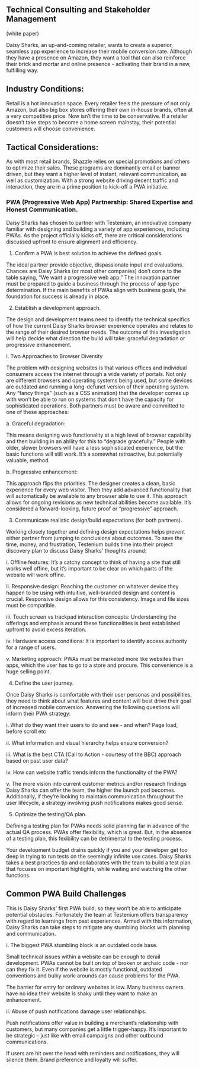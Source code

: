 ## Technical Consulting and Stakeholder Management
  
  (white paper)


Daisy Sharks, an up-and-coming retailer, wants to create a superior, seamless app experience to increase their mobile conversion rate. Although they have a presence on Amazon, they want a tool that can also reinforce their brick and mortar and online presence - activating their brand in a new, fulfilling way.

## Industry Conditions:

Retail is a hot innovation space. Every retailer feels the pressure of not only Amazon, but also big box stores offering their own in-house brands, often at a very competitive price. Now isn’t the time to be conservative. If a retailer doesn’t take steps to become a home screen mainstay, their potential customers will choose convenience.

## Tactical Considerations: 

As with most retail brands, Shazzle relies on special promotions and others to optimize their sales. These programs are dominantly email or banner driven, but they want a higher level of instant, relevant communication, as well as customization. With a strong website driving decent traffic and interaction, they are in a prime position to kick-off  a PWA initiative.

### PWA (Progressive Web App) Partnership: Shared Expertise and Honest Communication.

Daisy Sharks has chosen to partner with Testenium, an innovative company familiar with designing and building a variety of app experiences, including PWAs. As the project officially kicks off, there are critical considerations discussed upfront to ensure alignment and efficiency.

1. Confirm a PWA is best solution to achieve the defined goals.

The ideal partner provide objective, dispassionate input and evaluations. Chances are Daisy Sharks (or most other companies) don’t come to the table saying, “We want a progressive web app.” The innovation partner must be prepared to guide a business through the process of app type determination. If the main benefits of PWAs align with business goals, the foundation for success is already in place.

2. Establish a development approach.

The design and development teams need to identify the technical specifics of how the current Daisy Sharks browser experience operates and relates to the range of their desired browser needs. The outcome of this investigation will help decide what direction the build will take: graceful degradation or progressive enhancement.

i. Two Approaches to Browser Diversity

The problem with designing websites is that various offices and individual consumers access the internet through a wide variety of portals. Not only are different browsers and operating systems being used, but some devices are outdated and running a long-defunct version of their operating system. Any “fancy things” (such as a CSS animation) that the developer comes up with won’t be able to run on systems that don’t have the capacity for sophisticated operations. Both partners must be aware and committed to one of these approaches:

a. Graceful degradation: 

This means designing web functionality at a high level of browser capability and then building in an ability for this to “degrade gracefully.” People with older, slower browsers will have a less sophisticated experience, but the basic functions will still work. It’s a somewhat retroactive, but potentially valuable, method.

b. Progressive enhancement:

This approach  flips the priorities. The designer creates a clean, basic experience for every web visitor. Then they add advanced functionality that will automatically be available to any browser able to use it. This approach allows for ongoing revisions as new technical abilities become available. It’s considered a forward-looking, future proof or “progressive” approach.

3. Communicate realistic design/build expectations (for both partners).

Working closely together and defining design expectations helps prevent either partner from jumping to conclusions about outcomes. To save the time, money, and frustration, Testenium builds time into their project discovery plan to discuss Daisy Sharks' thoughts around:

i. Offline features: It’s a catchy concept to think of having a site that still works well offine, but it’s important to be clear on which parts of the website will work offine.

ii. Responsive design: Reaching the customer on whatever device they happen to be using with intuitive, well-branded design and content is crucial. Responsive design allows for this consistency. Image and  file sizes must be compatible.

iii. Touch screen vs trackpad interaction concepts:
Understanding the offerings and emphasis around these functionalities is best established upfront to avoid excess iteration.

iv. Hardware access conditions: It is important to identify access authority for a range of users.

v. Marketing approach: PWAs must be marketed more like websites than apps, which the user has to go to a store and procure. This convenience is a huge selling point.

4. Define the user journey.

Once Daisy Sharks is comfortable with their user personas and possibilities, they need to think about what features and content will best drive their goal of increased mobile conversion. Answering the following questions will inform their PWA strategy:

i. What do they want their users to do and see - and when? Page load, before scroll etc

ii. What information and visual hierarchy helps ensure conversion?

iii. What is the best CTA (Call to Action - courtesy of the BBC) approach based on past user data?

iv. How can website traffic trends inform the functionality of the PWA?

v. The more vision into current customer metrics and/or research  findings Daisy Sharks can offer the team, the higher the launch pad becomes. Additionally, if they’re looking to maintain communication throughout the user lifecycle, a strategy involving push notifications makes good sense.

5. Optimize the testing/QA plan.

Defining a testing plan for PWAs needs solid planning far in advance of the actual QA process. PWAs offer  flexibility, which is great. But, in the absence of a testing plan, this  fexibility can be detrimental to the testing process. 

Your development budget drains quickly if you and your developer get too deep in trying to run tests on the seemingly infinite use cases. Daisy Sharks takes a best practices tip and collaborates with the team to build a test plan that focuses on important highlights, while waiting and watching the other functions.


##  Common PWA Build Challenges

This is Daisy Sharks' first PWA build, so they won’t be able to anticipate potential obstacles. Fortunately the team at Testenium offers transparency with regard to learnings from past experiences. Armed with this information, Daisy Sharks can take steps to mitigate any stumbling blocks with planning and communication.

i. The biggest PWA stumbling block is an outdated code base.

Small technical issues within a website can be enough to derail development. PWAs cannot be built on top of broken or archaic code - nor can they  fix it. Even if the website is mostly functional, outdated conventions and bulky work-arounds can cause problems for the PWA. 

The barrier for entry for ordinary websites is low. Many business owners have no idea their website is shaky until they want to make an enhancement.

ii. Abuse of push notifications damage user relationships.

Push notifications offer value in building a merchant’s relationship with customers, but many companies get a little trigger-happy. It’s important to be strategic - just like with email campaigns and other outbound communications. 

If users are hit over the head with reminders and notifications, they will silence them. Brand preference and loyalty will suffer.
